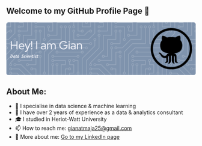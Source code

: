 ## Welcome to my GitHub Profile Page 👋
![Banner](https://github.com/Gianatmaja/Gianatmaja/blob/main/images/github-header-image%20(1).png)

## About Me:
- 🔭 I specialise in data science & machine learning
- 💼 I have over 2 years of experience as a data & analytics consultant
- 🎓 I studied in Heriot-Watt University
- 📫 How to reach me: [gianatmaja25@gmail.com](https://mail.google.com/mail/u/0/?fs=1&tf=cm&source=mailto&to=gianatmaja25@gmail.com)
- 🔗 More about me: [Go to my LinkedIn page](https://www.linkedin.com/in/gianatmaja/)
